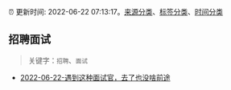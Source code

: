 :alarm_clock: 更新时间: 2022-06-22 07:13:17。[来源分类](../README.md)、[标签分类](../TAGS.md)、[时间分类](../TIMELINE.md)

## 招聘面试


> 关键字：`招聘`、`面试`



- [2022-06-22-遇到这种面试官，去了也没啥前途](https://toutiao.io/k/e815f46) 